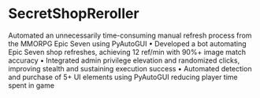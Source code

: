 # SecretShopReroller
Automated an unnecessarily time-consuming manual refresh process from the MMORPG Epic Seven using PyAutoGUI
• Developed a bot automating Epic Seven shop refreshes, achieving 12 ref/min with 90%+ image match accuracy
• Integrated admin privilege elevation and randomized clicks, improving stealth and sustaining execution success
• Automated detection and purchase of 5+ UI elements using PyAutoGUI reducing player time spent in game
